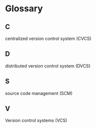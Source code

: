 # Glossary

## C

centralized version control system (CVCS)

## D

distributed version control system (DVCS)

## S

source code management (SCM)

## V

Version control systems (VCS)






